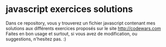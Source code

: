 # javascript exercices solutions
 Dans ce repository, vous y trouverez un fichier javascript contenant mes solutions aux différents exercices proposés sur le site http://codewars.com
Faites en bon usage et surtout, si vous avez de modification, ou suggestions, n'hesitez pas. :)